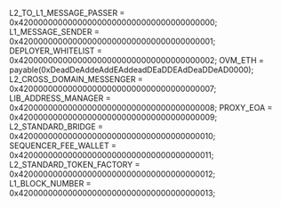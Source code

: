 



L2_TO_L1_MESSAGE_PASSER = 0x4200000000000000000000000000000000000000;
L1_MESSAGE_SENDER = 0x4200000000000000000000000000000000000001;
DEPLOYER_WHITELIST = 0x4200000000000000000000000000000000000002;
OVM_ETH = payable(0xDeadDeAddeAddEAddeadDEaDDEAdDeaDDeAD0000);
L2_CROSS_DOMAIN_MESSENGER = 0x4200000000000000000000000000000000000007;
LIB_ADDRESS_MANAGER = 0x4200000000000000000000000000000000000008;
PROXY_EOA = 0x4200000000000000000000000000000000000009;
L2_STANDARD_BRIDGE = 0x4200000000000000000000000000000000000010;
SEQUENCER_FEE_WALLET = 0x4200000000000000000000000000000000000011;
L2_STANDARD_TOKEN_FACTORY = 0x4200000000000000000000000000000000000012;
L1_BLOCK_NUMBER = 0x4200000000000000000000000000000000000013;

